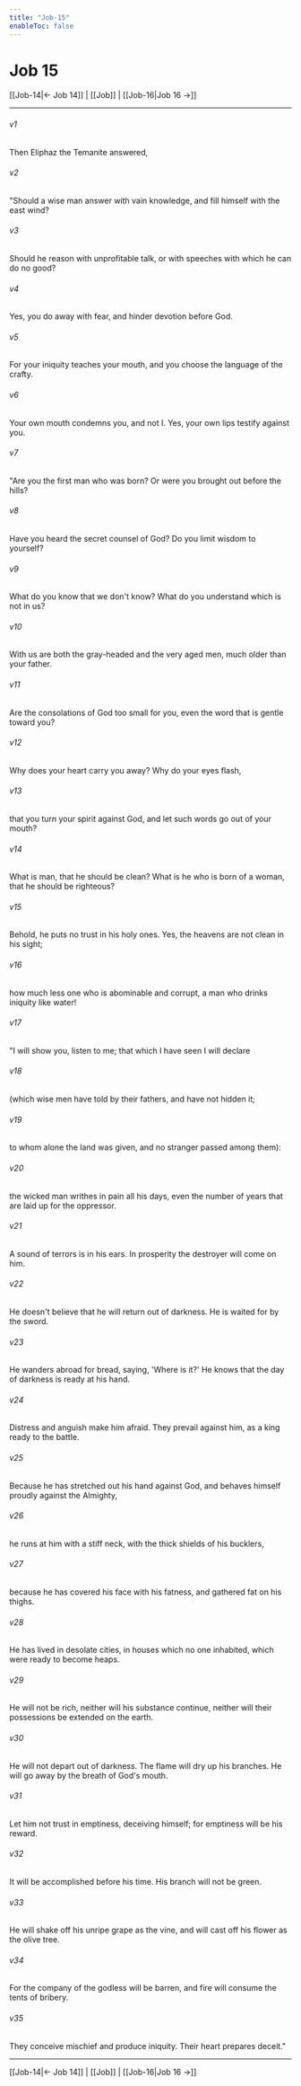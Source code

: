 ```yaml
---
title: "Job-15"
enableToc: false
---
```

# Job 15

[[Job-14|← Job 14]] | [[Job]] | [[Job-16|Job 16 →]]
***



###### v1 
Then Eliphaz the Temanite answered, 

###### v2 
"Should a wise man answer with vain knowledge, and fill himself with the east wind? 

###### v3 
Should he reason with unprofitable talk, or with speeches with which he can do no good? 

###### v4 
Yes, you do away with fear, and hinder devotion before God. 

###### v5 
For your iniquity teaches your mouth, and you choose the language of the crafty. 

###### v6 
Your own mouth condemns you, and not I. Yes, your own lips testify against you. 

###### v7 
"Are you the first man who was born? Or were you brought out before the hills? 

###### v8 
Have you heard the secret counsel of God? Do you limit wisdom to yourself? 

###### v9 
What do you know that we don't know? What do you understand which is not in us? 

###### v10 
With us are both the gray-headed and the very aged men, much older than your father. 

###### v11 
Are the consolations of God too small for you, even the word that is gentle toward you? 

###### v12 
Why does your heart carry you away? Why do your eyes flash, 

###### v13 
that you turn your spirit against God, and let such words go out of your mouth? 

###### v14 
What is man, that he should be clean? What is he who is born of a woman, that he should be righteous? 

###### v15 
Behold, he puts no trust in his holy ones. Yes, the heavens are not clean in his sight; 

###### v16 
how much less one who is abominable and corrupt, a man who drinks iniquity like water! 

###### v17 
"I will show you, listen to me; that which I have seen I will declare 

###### v18 
(which wise men have told by their fathers, and have not hidden it; 

###### v19 
to whom alone the land was given, and no stranger passed among them): 

###### v20 
the wicked man writhes in pain all his days, even the number of years that are laid up for the oppressor. 

###### v21 
A sound of terrors is in his ears. In prosperity the destroyer will come on him. 

###### v22 
He doesn't believe that he will return out of darkness. He is waited for by the sword. 

###### v23 
He wanders abroad for bread, saying, 'Where is it?' He knows that the day of darkness is ready at his hand. 

###### v24 
Distress and anguish make him afraid. They prevail against him, as a king ready to the battle. 

###### v25 
Because he has stretched out his hand against God, and behaves himself proudly against the Almighty, 

###### v26 
he runs at him with a stiff neck, with the thick shields of his bucklers, 

###### v27 
because he has covered his face with his fatness, and gathered fat on his thighs. 

###### v28 
He has lived in desolate cities, in houses which no one inhabited, which were ready to become heaps. 

###### v29 
He will not be rich, neither will his substance continue, neither will their possessions be extended on the earth. 

###### v30 
He will not depart out of darkness. The flame will dry up his branches. He will go away by the breath of God's mouth. 

###### v31 
Let him not trust in emptiness, deceiving himself; for emptiness will be his reward. 

###### v32 
It will be accomplished before his time. His branch will not be green. 

###### v33 
He will shake off his unripe grape as the vine, and will cast off his flower as the olive tree. 

###### v34 
For the company of the godless will be barren, and fire will consume the tents of bribery. 

###### v35 
They conceive mischief and produce iniquity. Their heart prepares deceit."

***
[[Job-14|← Job 14]] | [[Job]] | [[Job-16|Job 16 →]]
